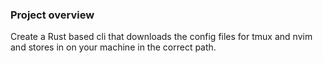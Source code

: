 ### Project overview
Create a Rust based cli that downloads the config files for tmux and nvim and stores in on your machine in the correct path.


